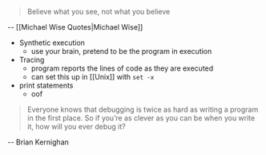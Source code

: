 > Believe what you see, not what you believe

-- [[Michael Wise Quotes|Michael Wise]]

- Synthetic execution
	- use your brain, pretend to be the program in execution
- Tracing
	- program reports the lines of code as they are executed
	- can set this up in [[Unix]] with `set -x`
- print statements
	- oof

> Everyone knows that debugging is twice as hard as writing a program in the first place. So if you’re as clever as you can be when you write it, how will you ever debug it?

-- Brian Kernighan